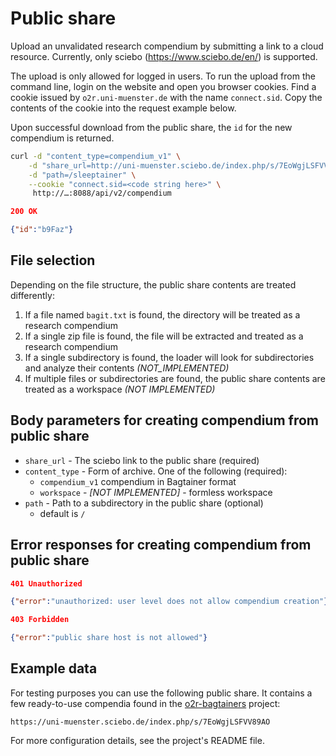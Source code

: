# Public share

Upload an unvalidated research compendium by submitting a link to a cloud resource. Currently, only sciebo (https://www.sciebo.de/en/) is supported.

The upload is only allowed for logged in users. To run the upload from the command line, login on the website and open you browser cookies. Find a cookie issued by `o2r.uni-muenster.de` with the name `connect.sid`. Copy the contents of the cookie into the request example below.

Upon successful download from the public share, the `id` for the new compendium is returned.

```bash
curl -d "content_type=compendium_v1" \
    -d "share_url=http://uni-muenster.sciebo.de/index.php/s/7EoWgjLSFVV89AO"  \
    -d "path=/sleeptainer" \
    --cookie "connect.sid=<code string here>" \
     http://…:8088/api/v2/compendium
```

```json
200 OK

{"id":"b9Faz"}
```

## File selection

Depending on the file structure, the public share contents are treated differently:

1. If a file named `bagit.txt` is found, the directory will be treated as a research compendium
2. If a single zip file is found, the file will be extracted and treated as a research compendium
3. If a single subdirectory is found, the loader will look for subdirectories and analyze their contents _(NOT_IMPLEMENTED)_
4. If multiple files or subdirectories are found, the public share contents are treated as a workspace _(NOT IMPLEMENTED)_

## Body parameters for creating compendium from public share

- `share_url` - The sciebo link to the public share (required)
- `content_type` - Form of archive. One of the following (required):
  - `compendium_v1` compendium in Bagtainer format
  - `workspace` - _[NOT IMPLEMENTED]_ - formless workspace
- `path` - Path to a subdirectory in the public share (optional)
  - default is `/`

## Error responses for creating compendium from public share

```json
401 Unauthorized

{"error":"unauthorized: user level does not allow compendium creation"}
```

```json
403 Forbidden

{"error":"public share host is not allowed"}
```

## Example data

For testing purposes you can use the following public share. It contains a few ready-to-use compendia found in the [o2r-bagtainers](https://github.com/o2r-project/o2r-bagtainers) project:

`https://uni-muenster.sciebo.de/index.php/s/7EoWgjLSFVV89AO`

For more configuration details, see the project's README file.
